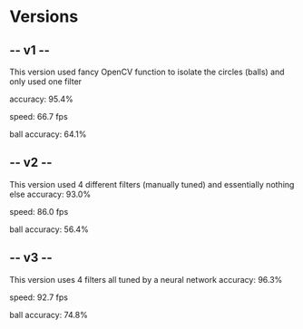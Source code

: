 # Versions
## -- v1 --
This version used fancy OpenCV function to isolate the circles (balls) and only used one filter

accuracy: 95.4%

speed: 66.7 fps

ball accuracy: 64.1%

## -- v2 --
This version used 4 different filters (manually tuned) and essentially nothing else
accuracy: 93.0%

speed: 86.0 fps

ball accuracy: 56.4%

## -- v3 --
This version uses 4 filters all tuned by a neural network
accuracy: 96.3%

speed: 92.7 fps

ball accuracy: 74.8%
